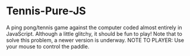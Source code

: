 # Tennis-Pure-JS
A ping pong/tennis game against the computer coded almost entirely in JavaScript. Although a little glitchy, it should be fun to play! Note that to solve this problem, a newer version is underway.
NOTE TO PLAYER: Use your mouse to control the paddle.
